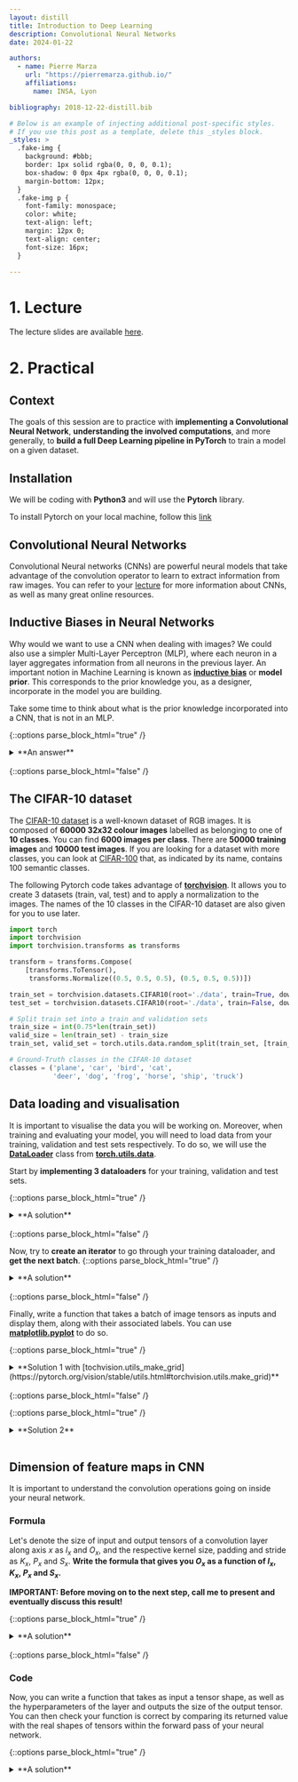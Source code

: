 ```yaml
---
layout: distill
title: Introduction to Deep Learning
description: Convolutional Neural Networks
date: 2024-01-22

authors:
  - name: Pierre Marza
    url: "https://pierremarza.github.io/"
    affiliations:
      name: INSA, Lyon

bibliography: 2018-12-22-distill.bib

# Below is an example of injecting additional post-specific styles.
# If you use this post as a template, delete this _styles block.
_styles: >
  .fake-img {
    background: #bbb;
    border: 1px solid rgba(0, 0, 0, 0.1);
    box-shadow: 0 0px 4px rgba(0, 0, 0, 0.1);
    margin-bottom: 12px;
  }
  .fake-img p {
    font-family: monospace;
    color: white;
    text-align: left;
    margin: 12px 0;
    text-align: center;
    font-size: 16px;
  }

---
```


# 1. Lecture
The lecture slides are available [here](https://pierremarza.github.io/teaching/lyon1_m1_deep_learning_cnn.pdf).

# 2. Practical
## Context
The goals of this session are to practice with **implementing a Convolutional Neural Network**, **understanding the involved computations**, and more generally, to **build a full Deep Learning pipeline in PyTorch** to train a model on a given dataset.

## Installation
We will be coding with **Python3** and will use the **Pytorch** library.

To install Pytorch on your local machine, follow this [link](https://pytorch.org/get-started/locally/)

## Convolutional Neural Networks
Convolutional Neural networks (CNNs) are powerful neural models that take advantage of the convolution operator to learn to extract information from raw images. You can refer to your [lecture](https://pierremarza.github.io/teaching/lyon1_m1_deep_learning_cnn.pdf) for more information about CNNs, as well as many great online resources.

## Inductive Biases in Neural Networks
Why would we want to use a CNN when dealing with images? We could also use a simpler Multi-Layer Perceptron (MLP), where each neuron in a layer aggregates information from all neurons in the previous layer. An important notion in Machine Learning is known as [**inductive bias**](https://en.wikipedia.org/wiki/Inductive_bias) or **model prior**. This corresponds to the prior knowledge you, as a designer, incorporate in the model you are building.

Take some time to think about what is the prior knowledge incorporated into a CNN, that is not in an MLP.

{::options parse_block_html="true" /}
<details><summary markdown="span">**An answer**</summary>
The assumption that data has a spatial underlying structure, known as **Spatial Inductive Bias** is used in CNNs. Indeed, the convolution operation aggregates information from only the local spatial neighborood around the center of the filter. Models equipped with such inductive bias are particularly well suited to extract information from the pixels of an image.
</details>
<br/>
{::options parse_block_html="false" /} 

## The CIFAR-10 dataset
The [CIFAR-10 dataset](https://www.cs.toronto.edu/~kriz/cifar.html) is a well-known dataset of RGB images. It is composed of **60000 32x32 colour images** labelled as belonging to one of **10 classes**. You can find **6000 images per class**. There are **50000 training images** and **10000 test images**. If you are looking for a dataset with more classes, you can look at [CIFAR-100](https://www.cs.toronto.edu/~kriz/cifar.html) that, as indicated by its name, contains 100 semantic classes.

The following Pytorch code takes advantage of [**torchvision**](https://pytorch.org/vision/stable/index.html). It allows you to create 3 datasets (train, val, test) and to apply a normalization to the images. The names of the 10 classes in the CIFAR-10 dataset are also given for you to use later.

```python
import torch
import torchvision
import torchvision.transforms as transforms

transform = transforms.Compose(
    [transforms.ToTensor(),
     transforms.Normalize((0.5, 0.5, 0.5), (0.5, 0.5, 0.5))])

train_set = torchvision.datasets.CIFAR10(root='./data', train=True, download=True, transform=transform)
test_set = torchvision.datasets.CIFAR10(root='./data', train=False, download=True, transform=transform)

# Split train set into a train and validation sets
train_size = int(0.75*len(train_set))
valid_size = len(train_set) - train_size
train_set, valid_set = torch.utils.data.random_split(train_set, [train_size, valid_size])

# Ground-Truth classes in the CIFAR-10 dataset
classes = ('plane', 'car', 'bird', 'cat',
           'deer', 'dog', 'frog', 'horse', 'ship', 'truck')
```

## Data loading and visualisation
It is important to visualise the data you will be working on. Moreover, when training and evaluating your model, you will need to load data from your training, validation and test sets respectively. To do so, we will use the [**DataLoader**](https://pytorch.org/tutorials/beginner/basics/data_tutorial.html) class from [**torch.utils.data**](https://pytorch.org/docs/stable/data.html).

Start by **implementing 3 dataloaders** for your training, validation and test sets.

{::options parse_block_html="true" /}
<details><summary markdown="span">**A solution**</summary>
```python
# Define you batch size
batch_size = 4
# Training dataloader, we want to shuffle the samples between epochs
training_dataloader = torch.utils.data.DataLoader(train_set, batch_size=batch_size, shuffle=True, num_workers=0)
# Validation dataloader, no need to shuffle
valid_dataloader = torch.utils.data.DataLoader(valid_set, batch_size=batch_size, shuffle=False, num_workers=0)
# Test dataloader, no need to shuffle
test_dataloader = torch.utils.data.DataLoader(test_set, batch_size=batch_size, shuffle=False, num_workers=0)
```
</details>
<br/>
{::options parse_block_html="false" /} 

Now, try to **create an iterator** to go through your training dataloader, and **get the next batch**.
{::options parse_block_html="true" /}
<details><summary markdown="span">**A solution**</summary>
```python
dataiter = iter(training_dataloader)
images, labels = dataiter.next()
```
</details>
<br/>
{::options parse_block_html="false" /}

Finally, write a function that takes a batch of image tensors as inputs and display them, along with their associated labels. You can use [**matplotlib.pyplot**](https://matplotlib.org/stable/api/_as_gen/matplotlib.pyplot.html) to do so.

{::options parse_block_html="true" /}
<details><summary markdown="span">**Solution 1 with [tochvision.utils_make_grid](https://pytorch.org/vision/stable/utils.html#torchvision.utils.make_grid)**</summary>
```python
def imshow(img):
    img = img / 2 + 0.5     # unnormalize
    npimg = img.numpy()
    plt.imshow(np.transpose(npimg, (1, 2, 0)))
    plt.show()
# show images
imshow(torchvision.utils.make_grid(images))
# print labels
print(' '.join('%5s' % classes[labels[j]] for j in range(batch_size)))
```
</details>
<br/>
{::options parse_block_html="false" /} 

{::options parse_block_html="true" /}
<details><summary markdown="span">**Solution 2**</summary>
```python
def process_img(img):
    img = img / 2 + 0.5     # unnormalize
    npimg = img.numpy()
    npimg = np.transpose(npimg, (1, 2, 0))
    return npimg

def imshow_batch(imgs, labels, classes):
    # Get batch_size
    bs = imgs.shape[0]
    # Create Matplotlib figure with batch_size sub_plots
    fig, axs = plt.subplots(1, bs)
    for i in range(bs):
        # Showing image
        axs[i].imshow(process_img(imgs[i]))
        # Removing axis legend
        axs[i].axis('off')
        # Adding the GT class of the image as a title of the subplot
        axs[i].title.set_text(classes[labels[i]])
    plt.show()

imshow_batch(images, labels, classes)
```
</details>
<br/>
{::options parse_block_html="false" /} 

## Designing a Convolutional Neural Network
It is now time to build a CNN! Write a class inheriting from [**torch.nn.Module**](https://pytorch.org/docs/stable/generated/torch.nn.Module.html). Be careful of the dimensions of input tensors and the dimensions of your desired output.
Then, you can play with different hyperparameters, such as the number of layers, and hyperparameters of the [**torch.nn.Conv2d**](https://pytorch.org/docs/stable/generated/torch.nn.Conv2d.html) layer (number of output channels, kernel size, stride, padding, etc.)

{::options parse_block_html="true" /}
<details><summary markdown="span">**A solution**</summary>
```python
import torch.nn.functional as F
# This is the base LeNet architecture
class LeNet(torch.nn.Module):
    def __init__(self):
        super (LeNet , self).__init__()
        # 3 input channels , 10 output channels,
        # 5x5 filters , stride=1, no padding
        self.conv1 = torch.nn.Conv2d(3, 20, 5, 1, 0)
        self.conv2 = torch.nn.Conv2d(20, 50, 5, 1, 0)
        self.fc1 = torch.nn.Linear(5*5*50, 500)
        self.fc2 = torch.nn.Linear(500, 10)

    def forward(self , x):
        x = F.relu(self.conv1(x))
        # Max pooling with a filter size of 2x2
        # and a stride of 2
        x = F.max_pool2d(x, 2, 2)
        x = F.relu(self.conv2(x))
        x = F.max_pool2d(x, 2, 2)
        x = x.view(-1, 5*5*50)
        x = F.relu(self.fc1(x))
        return self.fc2(x)

model = LeNet()
print('in: ', images.shape) # in:  torch.Size([4, 3, 32, 32])
out = model(images)
print('out: ', out.shape)   # out:  torch.Size([4, 10])
```
</details>
<br/>

## Dimension of feature maps in CNN
It is important to understand the convolution operations going on inside your neural network.

### Formula
Let's denote the size of input and output tensors of a convolution layer along axis $x$ as $I_x$ and $O_x$, and the respective kernel size, padding and stride as $K_x$, $P_x$ and $S_x$. **Write the formula that gives you $O_x$ as a function of $I_x$, $K_x$, $P_x$ and $S_x$.**

**IMPORTANT: Before moving on to the next step, call me to present and eventually discuss this result!**

{::options parse_block_html="true" /}
<details><summary markdown="span">**A solution**</summary>
Let's denote the size of input and output tensors along axis $x$ as $I_x$ and $O_x$, and the respective kernel size, padding and stride as $K_x$, $P_x$ and $S_x$.
We have,

$$
O_x = \frac{I_x - K_x + 2P_x}{S_x} + 1
$$

For an input tensor with shape $(N_{in}, I_x, I_y)$ where $N_{in}$ is the number of input channels, the output tensor from a convolution layer with $N_{out}$ filters will have the following shape,

$$
(N_{out}, \frac{I_x - K_x + 2P_x}{S_x} + 1, \frac{I_y - K_y + 2P_y}{S_y} + 1)
$$
</details>
<br/>
{::options parse_block_html="false" /} 

### Code
Now, you can write a function that takes as input a tensor shape, as well as the hyperparameters of the layer and outputs the size of the output tensor. You can then check your function is correct by comparing its returned value with the real shapes of tensors within the forward pass of your neural network.

{::options parse_block_html="true" /}
<details><summary markdown="span">**A solution**</summary>
```python
def compute_output_shape_conv(input_shape=torch.Size([4, 3, 32, 32]), kernel_size=(3, 3), stride=(1, 1), padding=(0, 0), n_out=20):
    assert len(input_shape) == 4, 'input shape should be (B, C, H, W)'
    assert len(kernel_size) == 2 and len(stride) == 2 and len(padding) == 2, 'all conv hyperparameters should be defined along both x and y axes' 
    
    I_x = input_shape[2]
    I_y = input_shape[3]

    out = []
    for i, I in enumerate([I_x, I_y]):
        O = 1 + (I - kernel_size[i] + 2*padding[i])/stride[i]
        out.append(int(O))
    
    return torch.Size([input_shape[0], n_out, out[0], out[1]])


class LeNet(torch.nn.Module):
    def __init__(self):
        super (LeNet , self).__init__()
        # 3 input channels , 10 output channels ,
        # 5x5 filters , stride =1, no padding
        self.conv1 = torch.nn.Conv2d(3, 20, 5, 1, 0)
        self.conv2 = torch.nn.Conv2d(20, 50, 5, 1, 0)
        self.fc1 = torch.nn.Linear(5*5*50, 500)
        self.fc2 = torch.nn.Linear(500, 10)

    def forward(self , x):
        out_shape_conv1 = compute_output_shape_conv(x.shape, (5,5), (1,1), (0,0), 20)
        x = F.relu(self.conv1(x))
        assert x.shape == out_shape_conv1

        # Max pooling with a filter size of 2x2
        # and a stride of 2
        x = F.max_pool2d(x, 2, 2)

        out_shape_conv2 = compute_output_shape_conv(x.shape, (5,5), (1,1), (0,0), 50)
        x = F.relu(self.conv2(x))
        assert x.shape == out_shape_conv2

        x = F.max_pool2d(x, 2, 2)
        x = x.view(-1, 5*5*50)
        x = F.relu(self.fc1(x))
        return self.fc2(x)
```
</details>
<br/>
{::options parse_block_html="false" /} 

## Loss function and optimizer
The next step is to define a [**loss function**](https://pytorch.org/docs/stable/nn.html#loss-functions) that is suited to the problem you want to solve, in our case **multi-class classification**. Then you have to choose an [**optimizer**](https://pytorch.org/docs/stable/optim.html). You are encouraged to try different ones to compare them. You can also study the impact of different hyperparameters of the optimizer (learning rate, momentum, etc.)

## Training loop
It is now to time to write the code for **training and validating your model**. You must iterate through your training data using your dataloader, and compute forward and backward passes on given data batches.
Don't forget to log your training as well as validation losses (the latter is mainly used to tune hyperparameters).

## Visualizing your training with Tensorboard
A useful tool to visualize your training is [**Tensorboard**](https://www.tensorflow.org/tensorboard/). You can also have a look at solutions such as [**Weights & Biases**](https://wandb.ai/site), but we will focus on the simpler Tensorboard for now.
You can easily use Tensorboard with Pytorch by looking at [**torch.utils.tensorboard**](https://pytorch.org/docs/stable/tensorboard.html)

## Saving and loading a Pytorch model
Once training is completed, it can be useful to save the weights of your neural network to use it later. The following [tutorial](https://pytorch.org/tutorials/beginner/basics/saveloadrun_tutorial.html) explains how you can do this. Now, try to save and then load your trained model.

## Testing your model
You must now **evaluate the performance of your trained model** on the **test set**. To this end, you have to iterate through test samples, and perform forward passes on given data batches. You might want to compute the **test loss**, but also any **accuracy-related metrics** you are interested in. You could also **visualize some test samples** along with the **output distribution of your model**.